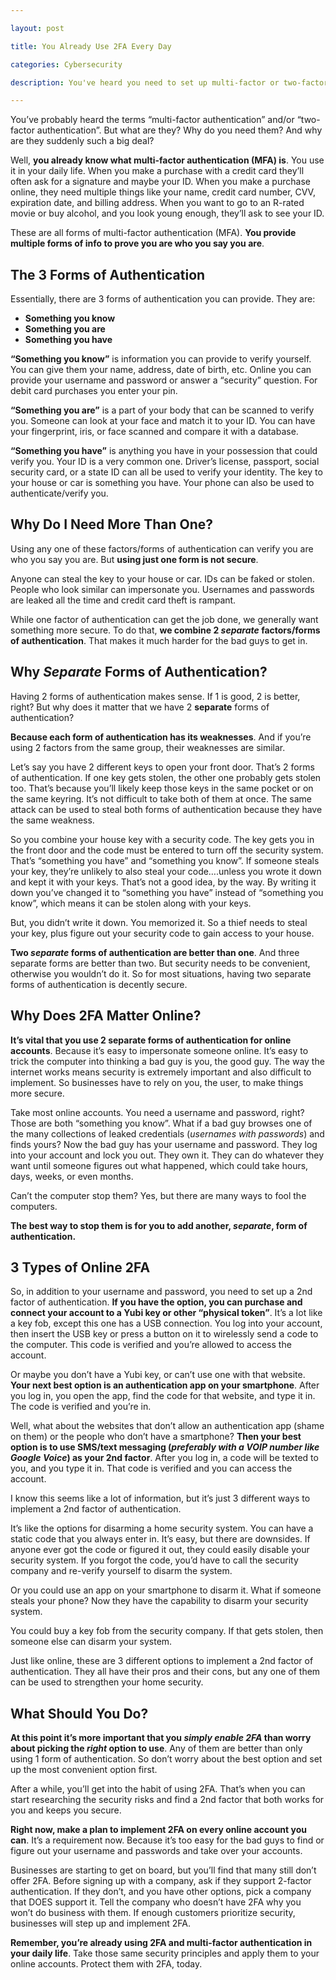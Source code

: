 ```yaml
---

layout: post

title: You Already Use 2FA Every Day

categories: Cybersecurity

description: You've heard you need to set up multi-factor or two-factor authentication. But what is it and how does it work? What if I said you already use it every day? Find out how you use it and why you need to start using it everywhere online.

---
```




You’ve probably heard the terms “multi-factor authentication” and/or “two-factor authentication”. But what are they? Why do you need them? And why are they suddenly such a big deal?

<!--more-->

Well, **you already know what multi-factor authentication (MFA) is**. You use it in your daily life. When you make a purchase with a credit card they’ll often ask for a signature and maybe your ID. When you make a purchase online, they need multiple things like your name, credit card number, CVV, expiration date, and billing address. When you want to go to an R-rated movie or buy alcohol, and you look young enough, they’ll ask to see your ID.

These are all forms of multi-factor authentication (MFA). **You provide multiple forms of info to prove you are who you say you are**.

## The 3 Forms of Authentication
Essentially, there are 3 forms of authentication you can provide. They are:

- **Something you know**
- **Something you are**
- **Something you have**

**“Something you know”** is information you can provide to verify yourself. You can give them your name, address, date of birth, etc. Online you can provide your username and password or answer a “security” question. For debit card purchases you enter your pin.

**“Something you are”** is a part of your body that can be scanned to verify you. Someone can look at your face and match it to your ID. You can have your fingerprint, iris, or face scanned and compare it with a database.

**“Something you have”** is anything you have in your possession that could verify you. Your ID is a very common one. Driver’s license, passport, social security card, or a state ID can all be used to verify your identity. The key to your house or car is something you have. Your phone can also be used to authenticate/verify you.

## Why Do I Need More Than One?
Using any one of these factors/forms of authentication can verify you are who you say you are. But **using just one form is not secure**.

Anyone can steal the key to your house or car. IDs can be faked or stolen. People who look similar can impersonate you. Usernames and passwords are leaked all the time and credit card theft is rampant.

While one factor of authentication can get the job done, we generally want something more secure. To do that, **we combine 2 *separate* factors/forms of authentication**. That makes it much harder for the bad guys to get in.

## Why *Separate* Forms of Authentication?
Having 2 forms of authentication makes sense. If 1 is good, 2 is better, right? But why does it matter that we have 2 **separate** forms of authentication?

**Because each form of authentication has its weaknesses**. And if you’re using 2 factors from the same group, their weaknesses are similar.

Let’s say you have 2 different keys to open your front door. That’s 2 forms of authentication. If one key gets stolen, the other one probably gets stolen too. That’s because you’ll likely keep those keys in the same pocket or on the same keyring. It’s not difficult to take both of them at once. The same attack can be used to steal both forms of authentication because they have the same weakness.

So you combine your house key with a security code. The key gets you in the front door and the code must be entered to turn off the security system. That’s “something you have” and “something you know”. If someone steals your key, they’re unlikely to also steal your code….unless you wrote it down and kept it with your keys. That’s not a good idea, by the way. By writing it down you’ve changed it to “something you have” instead of “something you know”, which means it can be stolen along with your keys.

But, you didn’t write it down. You memorized it. So a thief needs to steal your key, plus figure out your security code to gain access to your house.

**Two *separate* forms of authentication are better than one**. And three separate forms are better than two. But security needs to be convenient, otherwise you wouldn’t do it. So for most situations, having two separate forms of authentication is decently secure.

## Why Does 2FA Matter Online?
**It’s vital that you use 2 separate forms of authentication for online accounts**. Because it’s easy to impersonate someone online. It’s easy to trick the computer into thinking a bad guy is you, the good guy. The way the internet works means security is extremely important and also difficult to implement. So businesses have to rely on you, the user, to make things more secure.

Take most online accounts. You need a username and password, right? Those are both “something you know”. What if a bad guy browses one of the many collections of leaked credentials (*usernames with passwords*) and finds yours? Now the bad guy has your username and password. They log into your account and lock you out. They own it. They can do whatever they want until someone figures out what happened, which could take hours, days, weeks, or even months.

Can’t the computer stop them? Yes, but there are many ways to fool the computers. 

**The best way to stop them is for you to add another, *separate*, form of authentication.**

## 3 Types of Online 2FA
So, in addition to your username and password, you need to set up a 2nd factor of authentication. **If you have the option, you can purchase and connect your account to a Yubi key or other “physical token”**. It’s a lot like a key fob, except this one has a USB connection. You log into your account, then insert the USB key or press a button on it to wirelessly send a code to the computer. This code is verified and you’re allowed to access the account.

Or maybe you don’t have a Yubi key, or can’t use one with that website. **Your next best option is  an authentication app on your smartphone**. After you log in, you open the app, find the code for that website, and type it in. The code is verified and you’re in.

Well, what about the websites that don’t allow an authentication app (shame on them) or the people who don’t have a smartphone? **Then your best option is to use SMS/text messaging (*preferably with a VOIP number like Google Voice*) as your 2nd factor**. After you log in, a code will be texted to you, and you type it in. That code is verified and you can access the account. 

I know this seems like a lot of information, but it’s just 3 different ways to implement a 2nd factor of authentication.

It’s like the options for disarming a home security system. You can have a static code that you always enter in. It’s easy, but there are downsides. If anyone ever got the code or figured it out, they could easily disable your security system. If you forgot the code, you’d have to call the security company and re-verify yourself to disarm the system.

Or you could use an app on your smartphone to disarm it. What if someone steals your phone? Now they have the capability to disarm your security system. 

You could buy a key fob from the security company. If that gets stolen, then someone else can disarm your system.

Just like online, these are 3 different options to implement a 2nd factor of authentication. They all have their pros and their cons, but any one of them can be used to strengthen your home security.

## What Should You Do?
**At this point it’s more important that you *simply enable 2FA* than worry about picking the *right* option to use**. Any of them are better than only using 1 form of authentication. So don’t worry about the best option and set up the most convenient option first.

After a while, you’ll get into the habit of using 2FA. That’s when you can start researching the security risks and find a 2nd factor that both works for you and keeps you secure.

**Right now, make a plan to implement 2FA on every online account you can**. It’s a requirement  now. Because it’s too easy for the bad guys to find or figure out your username and passwords and take over your accounts.

Businesses are starting to get on board, but you’ll find that many still don’t offer 2FA. Before signing up with a company, ask if they support 2-factor authentication. If they don’t, and you have other options, pick a company that DOES support it. Tell the company who doesn’t have 2FA why you won’t do business with them. If enough customers prioritize security, businesses will step up and implement 2FA.

**Remember, you’re already using 2FA and multi-factor authentication in your daily life**. Take those same security principles and apply them to your online accounts. Protect them with 2FA, today.
